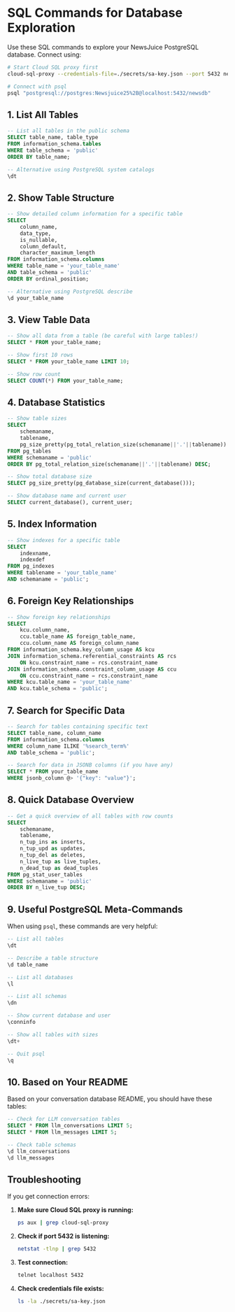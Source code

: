 # SQL Commands for Database Exploration

Use these SQL commands to explore your NewsJuice PostgreSQL database. Connect using:

```bash
# Start Cloud SQL proxy first
cloud-sql-proxy --credentials-file=./secrets/sa-key.json --port 5432 newsjuice-123456:us-central1:newsdb-instance

# Connect with psql
psql "postgresql://postgres:Newsjuice25%2B@localhost:5432/newsdb"
```

## 1. List All Tables

```sql
-- List all tables in the public schema
SELECT table_name, table_type 
FROM information_schema.tables 
WHERE table_schema = 'public'
ORDER BY table_name;

-- Alternative using PostgreSQL system catalogs
\dt
```

## 2. Show Table Structure

```sql
-- Show detailed column information for a specific table
SELECT 
    column_name,
    data_type,
    is_nullable,
    column_default,
    character_maximum_length
FROM information_schema.columns 
WHERE table_name = 'your_table_name' 
AND table_schema = 'public'
ORDER BY ordinal_position;

-- Alternative using PostgreSQL describe
\d your_table_name
```

## 3. View Table Data

```sql
-- Show all data from a table (be careful with large tables!)
SELECT * FROM your_table_name;

-- Show first 10 rows
SELECT * FROM your_table_name LIMIT 10;

-- Show row count
SELECT COUNT(*) FROM your_table_name;
```

## 4. Database Statistics

```sql
-- Show table sizes
SELECT 
    schemaname,
    tablename,
    pg_size_pretty(pg_total_relation_size(schemaname||'.'||tablename)) as size
FROM pg_tables 
WHERE schemaname = 'public'
ORDER BY pg_total_relation_size(schemaname||'.'||tablename) DESC;

-- Show total database size
SELECT pg_size_pretty(pg_database_size(current_database()));

-- Show database name and current user
SELECT current_database(), current_user;
```

## 5. Index Information

```sql
-- Show indexes for a specific table
SELECT 
    indexname,
    indexdef
FROM pg_indexes 
WHERE tablename = 'your_table_name'
AND schemaname = 'public';
```

## 6. Foreign Key Relationships

```sql
-- Show foreign key relationships
SELECT 
    kcu.column_name,
    ccu.table_name AS foreign_table_name,
    ccu.column_name AS foreign_column_name
FROM information_schema.key_column_usage AS kcu
JOIN information_schema.referential_constraints AS rcs
    ON kcu.constraint_name = rcs.constraint_name
JOIN information_schema.constraint_column_usage AS ccu
    ON ccu.constraint_name = rcs.constraint_name
WHERE kcu.table_name = 'your_table_name'
AND kcu.table_schema = 'public';
```

## 7. Search for Specific Data

```sql
-- Search for tables containing specific text
SELECT table_name, column_name
FROM information_schema.columns
WHERE column_name ILIKE '%search_term%'
AND table_schema = 'public';

-- Search for data in JSONB columns (if you have any)
SELECT * FROM your_table_name 
WHERE jsonb_column @> '{"key": "value"}';
```

## 8. Quick Database Overview

```sql
-- Get a quick overview of all tables with row counts
SELECT 
    schemaname,
    tablename,
    n_tup_ins as inserts,
    n_tup_upd as updates,
    n_tup_del as deletes,
    n_live_tup as live_tuples,
    n_dead_tup as dead_tuples
FROM pg_stat_user_tables
WHERE schemaname = 'public'
ORDER BY n_live_tup DESC;
```

## 9. Useful PostgreSQL Meta-Commands

When using `psql`, these commands are very helpful:

```sql
-- List all tables
\dt

-- Describe a table structure
\d table_name

-- List all databases
\l

-- List all schemas
\dn

-- Show current database and user
\conninfo

-- Show all tables with sizes
\dt+

-- Quit psql
\q
```

## 10. Based on Your README

Based on your conversation database README, you should have these tables:

```sql
-- Check for LLM conversation tables
SELECT * FROM llm_conversations LIMIT 5;
SELECT * FROM llm_messages LIMIT 5;

-- Check table schemas
\d llm_conversations
\d llm_messages
```

## Troubleshooting

If you get connection errors:

1. **Make sure Cloud SQL proxy is running:**
   ```bash
   ps aux | grep cloud-sql-proxy
   ```

2. **Check if port 5432 is listening:**
   ```bash
   netstat -tlnp | grep 5432
   ```

3. **Test connection:**
   ```bash
   telnet localhost 5432
   ```

4. **Check credentials file exists:**
   ```bash
   ls -la ./secrets/sa-key.json
   ```